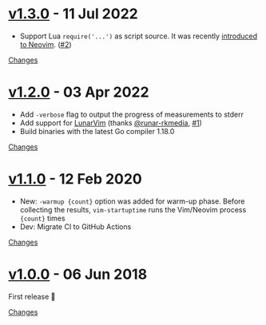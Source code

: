 <a name="v1.3.0"></a>
# [v1.3.0](https://github.com/rhysd/vim-startuptime/releases/tag/v1.3.0) - 11 Jul 2022

- Support Lua `require('...')` as script source. It was recently [introduced to Neovim](https://github.com/neovim/neovim/pull/19267). ([#2](https://github.com/rhysd/vim-startuptime/issues/2))

[Changes][v1.3.0]


<a name="v1.2.0"></a>
# [v1.2.0](https://github.com/rhysd/vim-startuptime/releases/tag/v1.2.0) - 03 Apr 2022

- Add `-verbose` flag to output the progress of measurements to stderr
- Add support for [LunarVim](https://www.lunarvim.org/) (thanks [@runar-rkmedia](https://github.com/runar-rkmedia), [#1](https://github.com/rhysd/vim-startuptime/issues/1))
- Build binaries with the latest Go compiler 1.18.0

[Changes][v1.2.0]


<a name="v1.1.0"></a>
# [v1.1.0](https://github.com/rhysd/vim-startuptime/releases/tag/v1.1.0) - 12 Feb 2020

- New: `-warmup {count}` option was added for warm-up phase. Before collecting the results, `vim-startuptime` runs the Vim/Neovim process `{count}` times
- Dev: Migrate CI to GitHub Actions

[Changes][v1.1.0]


<a name="v1.0.0"></a>
# [v1.0.0](https://github.com/rhysd/vim-startuptime/releases/tag/v1.0.0) - 06 Jun 2018

First release :tada:

[Changes][v1.0.0]


[v1.3.0]: https://github.com/rhysd/vim-startuptime/compare/v1.2.0...v1.3.0
[v1.2.0]: https://github.com/rhysd/vim-startuptime/compare/v1.1.0...v1.2.0
[v1.1.0]: https://github.com/rhysd/vim-startuptime/compare/v1.0.0...v1.1.0
[v1.0.0]: https://github.com/rhysd/vim-startuptime/tree/v1.0.0

 <!-- Generated by https://github.com/rhysd/changelog-from-release -->
